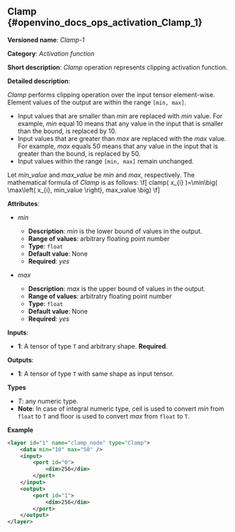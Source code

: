 ## Clamp<a name="Clamp"></a> {#openvino_docs_ops_activation_Clamp_1}

**Versioned name**: *Clamp-1*

**Category**: *Activation function*

**Short description**: *Clamp* operation represents clipping activation function.

**Detailed description**:

*Clamp* performs clipping operation over the input tensor element-wise. Element values of the output are within the range `[min, max]`.
* Input values that are smaller than *min* are replaced with *min* value. For example, *min* equal 10 means that any value in the input that is smaller than the bound, is replaced by 10.
* Input values that are greater than *max* are replaced with the *max* value. For example, *max* equals 50 means that any value in the input that is greater than the bound, is replaced by 50.
* Input values within the range `[min, max]` remain unchanged.

Let *min_value* and *max_value* be *min* and *max*, respectively. The mathematical formula of *Clamp* is as follows:
\f[
clamp( x_{i} )=\min\big( \max\left( x_{i}, min\_value \right), max\_value \big)
\f]

**Attributes**:

* *min*

  * **Description**: *min* is the lower bound of values in the output.
  * **Range of values**: arbitrary floating point number
  * **Type**: `float`
  * **Default value**: None
  * **Required**: *yes*

* *max*

  * **Description**: *max* is the upper bound of values in the output.
  * **Range of values**: arbitratry floating point number
  * **Type**: `float`
  * **Default value**: None
  * **Required**: *yes*

**Inputs**:

*   **1**: A tensor of type `T` and arbitrary shape. **Required**.

**Outputs**:

*   **1**: A tensor of type `T` with same shape as input tensor.

**Types**

* *T*: any numeric type.
*   **Note**: In case of integral numeric type, ceil is used to convert *min* from `float` to `T` and floor is used to convert *max* from `float` to `T`.

**Example**

```xml
<layer id="1" name="clamp_node" type="Clamp">
    <data min="10" max="50" />
    <input>
        <port id="0">
            <dim>256</dim>
        </port>
    </input>
    <output>
        <port id="1">
            <dim>256</dim>
        </port>
    </output>
</layer>
```
